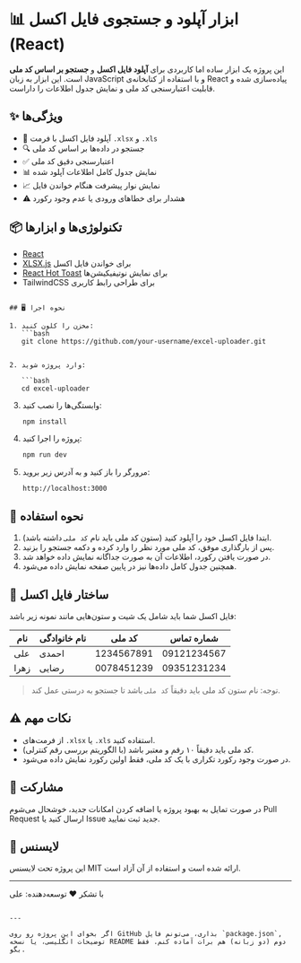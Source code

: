 # 📊 ابزار آپلود و جستجوی فایل اکسل (React)

این پروژه یک ابزار ساده اما کاربردی برای **آپلود فایل اکسل** و **جستجو بر اساس کد ملی** است. این ابزار به زبان JavaScript و با استفاده از کتابخانه‌ی React پیاده‌سازی شده و قابلیت اعتبارسنجی کد ملی و نمایش جدول اطلاعات را داراست.

## ✨ ویژگی‌ها

- 📁 آپلود فایل اکسل با فرمت `.xlsx` و `.xls`
- 🔍 جستجو در داده‌ها بر اساس کد ملی
- ✅ اعتبارسنجی دقیق کد ملی
- 📊 نمایش جدول کامل اطلاعات آپلود شده
- 📈 نمایش نوار پیشرفت هنگام خواندن فایل
- ⚠️ هشدار برای خطاهای ورودی یا عدم وجود رکورد

## 📦 تکنولوژی‌ها و ابزارها

- [React](https://reactjs.org)
- [XLSX.js](https://github.com/SheetJS/sheetjs) برای خواندن فایل اکسل
- [React Hot Toast](https://react-hot-toast.com) برای نمایش نوتیفیکیشن‌ها
- TailwindCSS برای طراحی رابط کاربری

````

## 🖥️ نحوه اجرا

1. مخزن را کلون کنید:
   ```bash
   git clone https://github.com/your-username/excel-uploader.git
````

````

2. وارد پروژه شوید:

   ```bash
   cd excel-uploader
````

3. وابستگی‌ها را نصب کنید:

   ```bash
   npm install
   ```

4. پروژه را اجرا کنید:

   ```bash
   npm run dev
   ```

5. مرورگر را باز کنید و به آدرس زیر بروید:

   ```
   http://localhost:3000
   ```

## 🧪 نحوه استفاده

1. ابتدا فایل اکسل خود را آپلود کنید (ستون کد ملی باید نام `کد ملی` داشته باشد).
2. پس از بارگذاری موفق، کد ملی مورد نظر را وارد کرده و دکمه جستجو را بزنید.
3. در صورت یافتن رکورد، اطلاعات آن به صورت جداگانه نمایش داده خواهد شد.
4. همچنین جدول کامل داده‌ها نیز در پایین صفحه نمایش داده می‌شود.

## 📁 ساختار فایل اکسل

فایل اکسل شما باید شامل یک شیت و ستون‌هایی مانند نمونه زیر باشد:

| نام  | نام خانوادگی | کد ملی     | شماره تماس  |
| ---- | ------------ | ---------- | ----------- |
| علی  | احمدی        | 1234567891 | 09121234567 |
| زهرا | رضایی        | 0078451239 | 09351231234 |

> توجه: نام ستون کد ملی باید دقیقاً `کد ملی` باشد تا جستجو به درستی عمل کند.

## ⚠️ نکات مهم

- از فرمت‌های `.xlsx` یا `.xls` استفاده کنید.
- کد ملی باید دقیقاً ۱۰ رقم و معتبر باشد (با الگوریتم بررسی رقم کنترلی).
- در صورت وجود رکورد تکراری با یک کد ملی، فقط اولین رکورد نمایش داده می‌شود.

## 🤝 مشارکت

در صورت تمایل به بهبود پروژه یا اضافه کردن امکانات جدید، خوشحال می‌شوم Pull Request ارسال کنید یا Issue جدید ثبت نمایید.

## 📝 لایسنس

این پروژه تحت لایسنس MIT ارائه شده است و استفاده از آن آزاد است.

---

با تشکر ❤️
توسعه‌دهنده: علی

```

---

اگر بخوای این پروژه رو روی GitHub بذاری، می‌تونم فایل `package.json`, توضیحات انگلیسی، یا نسخه README دوم (دو زبانه) هم برات آماده کنم. فقط بگو.
```

```

```
